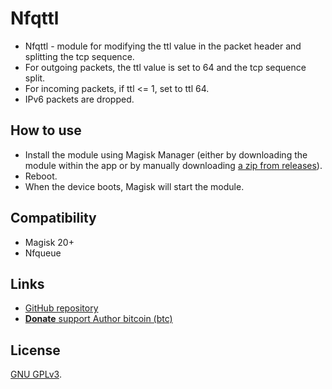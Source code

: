 # Nfqttl

* Nfqttl - module for modifying the ttl value in the packet header and splitting the tcp sequence.
* For outgoing packets, the ttl value is set to 64 and the tcp sequence split.
* For incoming packets, if ttl <= 1, set to ttl 64.
* IPv6 packets are dropped.

## How to use

* Install the module using Magisk Manager (either by downloading the module within the app
or by manually downloading [a zip from releases](https://github.com/cyborg-one/nfqttl/releases)).
* Reboot.
* When the device boots, Magisk will start the module.

## Compatibility

* Magisk 20+
* Nfqueue

## Links

- [GitHub repository](https://github.com/cyborg-one/nfqttl)
- [**Donate** support Author bitcoin (btc)](https://www.blockchain.com/btc/address/bc1qxmsn9qeptpa90sxejz8em4w5rvcggnmrvq34uh)

## License

[GNU GPLv3](https://github.com/cyborg-one/nfqttl/releases/LICENSE).